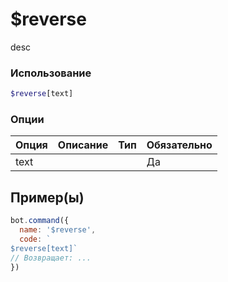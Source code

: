 # $reverse
desc
### Использование
```php
$reverse[text]
```

### Опции

| Опция | Описание | Тип | Обязательно |
|--------|-------------|------|----------|
| text |  |  | Да |  
## Пример(ы)

```javascript
bot.command({
  name: '$reverse',
  code: `
$reverse[text]`
// Возвращает: ...
})
```